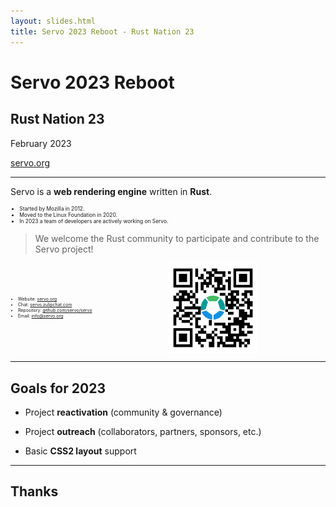 ```yaml
---
layout: slides.html
title: Servo 2023 Reboot - Rust Nation 23
---
```


<!-- .slide: class="cover" -->

# Servo 2023 Reboot
## Rust Nation 23

February 2023

[servo.org](https://servo.org)

-----

Servo is a **web rendering engine** written in **Rust**.

<div style="font-size: 0.6em;">

* Started by Mozilla in 2012.  
* Moved to the Linux Foundation in 2020.  
* In 2023 a team of developers are actively working on Servo.

</div>

> We welcome the Rust community to participate and contribute to the Servo project!

<div style="display: grid; grid-template-columns: auto auto; grid-gap: 1em; place-items: center;">

<div style="font-size: 0.5em;">

* Website: [servo.org](https://servo.org)
* Chat: [servo.zulipchat.com](https://servo.zulipchat.com/)
* Repository: [github.com/servo/servo](https://github.com/servo/servo)
* Email: <info@servo.org>

</div>

<img src="/img/servo-qr.png" style="width: 40%;" alt="QR code with Servo logo pointing to servo.org website" />

</div>

-----

## Goals for 2023

* Project **reactivation** (community & governance)

* Project **outreach** (collaborators, partners, sponsors, etc.)

* Basic **CSS2 layout** support

-----

<!-- .slide: class="last" -->

## Thanks

